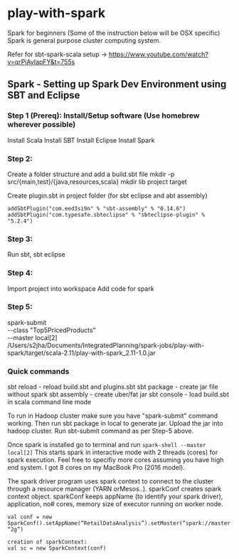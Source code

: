 # play-with-spark
Spark for beginners (Some of the instruction below will be OSX specific)
Spark is general purpose cluster computing system.

Refer for sbt-spark-scala setup -> https://www.youtube.com/watch?v=qrPjAyIapFY&t=755s
## Spark - Setting up Spark Dev Environment using SBT and Eclipse

### Step 1 (Prereq): Install/Setup software (Use homebrew wherever possible)
Install Scala
Install SBT
Install Eclipse
Install Spark

### Step 2:
Create a folder structure and add a build.sbt file
mkdir -p src/{main,test}/{java,resources,scala}
mkdir lib project target

Create plugin.sbt in project folder (for sbt eclipse and abt assembly)

```
addSbtPlugin("com.eed3si9n" % "sbt-assembly" % "0.14.6")
addSbtPlugin("com.typesafe.sbteclipse" % "sbteclipse-plugin" % "5.2.4")
```

### Step 3:
Run sbt, sbt eclipse

### Step 4:
Import project into workspace
Add code for spark

### Step 5:
spark-submit \
 --class "Top5PricedProducts" \
 --master local[2] \
 /Users/s2jha/Documents/IntegratedPlanning/spark-jobs/play-with-spark/target/scala-2.11/play-with-spark_2.11-1.0.jar
  

### Quick commands
sbt reload - reload build.sbt and plugins.sbt
sbt package - create jar file without spark 
sbt assembly - create uber/fat jar
sbt console - load build.sbt in scala command line mode

To run in Hadoop cluster make sure you have "spark-submit" command working. Then run sbt package in local to generate jar. Upload the jar into hadoop cluster.
Run sbt-submit command as per Step-5 above.



Once spark is installed go to terminal and run ```spark-shell --master local[2]```
This starts spark in interactive mode with 2 threads (cores) for spark execution. Feel free to specifiy more cores assuming you have high end system. I got 8 cores on my MacBook Pro (2016 model).

The spark driver program uses spark context to connect to the cluster through a resource manager (YARN orMesos..).
sparkConf creates spark context object.
sparkConf keeps appName (to identify your spark driver), application, no# cores, memory size of executor running on worker node.

```
val conf = new SparkConf().setAppName(“RetailDataAnalysis”).setMaster(“spark://master:7077”).set(“spark.executor.memory”, “2g”)

creation of sparkContext:
val sc = new SparkContext(conf)
```




